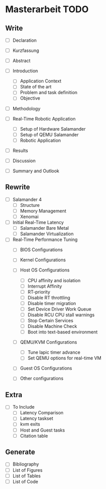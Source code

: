 # Masterarbeit TODO

## Write
- [ ] Declaration
- [ ] Kurzfassung
- [ ] Abstract
- [ ] Introduction 
    - [ ] Application Context                                    
    - [ ] State of the art                                      
    - [ ] Problem and task definition                               
    - [ ] Objective
- [ ] Methodology 
- [ ] Real-Time Robotic Application 
    - [ ] Setup of Hardware Salamander                        
    - [ ] Setup of QEMU Salamander                          
    - [ ] Robotic Application  
- [ ] Results 
- [ ] Discussion 
- [ ] Summary and Outlook 


## Rewrite                                     
- [ ] Salamander 4
    - [ ] Structure
    - [ ] Memory Management
    - [ ] Xenomai                             
- [ ] Initial Real-Time Latency 
    - [ ] Salamander  Bare Metal                                
    - [ ] Salamander  Virtualization                               
- [ ] Real-Time Performance Tuning 
    - [ ] BIOS Configurations                                   
    - [ ] Kernel Configurations                                  
    - [ ] Host OS Configurations                                 
        - [ ] CPU affinity and isolation                            
        - [ ] Interrupt Affinity                                 
        - [ ] RT-priority                                     
        - [ ] Disable RT throttling                               
        - [ ] Disable timer migration                             
        - [ ] Set Device Driver Work Queue                         
        - [ ] Disable RCU CPU stall warnings                        
        - [ ] Stop Certain Services                              
        - [ ] Disable Machine Check                             
        - [ ] Boot into text-based environment                        
    - [ ] QEMU/KVM Configurations                               
        - [ ] Tune lapic timer advance                            
        - [ ] Set QEMU options for real-time VM                      
    - [ ] Guest OS Configurations                                
    - [ ] Other configurations                                   
                                  

## Extra 
- [ ] To Include 
    - [ ] Latency Comparison                                   
    - [ ] Latency taskset                                      
    - [ ] kvm exits                                         
    - [ ] Host and Guest tasks                                  
    - [ ] Citation table                                       

## Generate
- [ ] Bibliography 
- [ ] List of Figures 
- [ ] List of Tables 
- [ ] List of Code 
